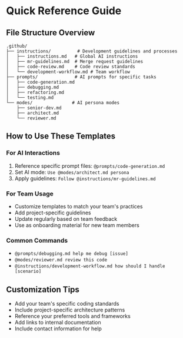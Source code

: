 # Quick Reference Guide

## File Structure Overview
```
.github/
├── instructions/          # Development guidelines and processes
│   ├── instructions.md   # Global AI instructions
│   ├── mr-guidelines.md  # Merge request guidelines
│   ├── code-review.md    # Code review standards
│   └── development-workflow.md # Team workflow
├── prompts/              # AI prompts for specific tasks
│   ├── code-generation.md
│   ├── debugging.md
│   ├── refactoring.md
│   └── testing.md
└── modes/               # AI persona modes
    ├── senior-dev.md
    ├── architect.md
    └── reviewer.md
```

## How to Use These Templates

### For AI Interactions
1. Reference specific prompt files: `@prompts/code-generation.md`
2. Set AI mode: `Use @modes/architect.md persona`
3. Apply guidelines: `Follow @instructions/mr-guidelines.md`

### For Team Usage
- Customize templates to match your team's practices
- Add project-specific guidelines
- Update regularly based on team feedback
- Use as onboarding material for new team members

### Common Commands
- `@prompts/debugging.md help me debug [issue]`
- `@modes/reviewer.md review this code`
- `@instructions/development-workflow.md how should I handle [scenario]`

## Customization Tips
- Add your team's specific coding standards
- Include project-specific architecture patterns
- Reference your preferred tools and frameworks
- Add links to internal documentation
- Include contact information for help

<!-- Contains AI-generated edits. -->
